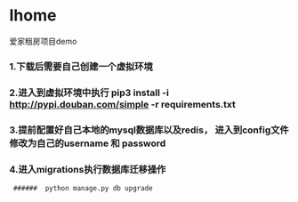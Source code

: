 # Ihome
爱家租房项目demo


### 1.下载后需要自己创建一个虚拟环境

### 2.进入到虚拟环境中执行 pip3 install -i http://pypi.douban.com/simple -r requirements.txt

### 3.提前配置好自己本地的mysql数据库以及redis， 进入到config文件修改为自己的username 和 password

### 4.进入migrations执行数据库迁移操作  
     ######  python manage.py db upgrade


